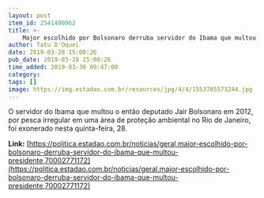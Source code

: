 ```yaml
---
layout: post
item_id: 2541400962
title: >-
    Major escolhido por Bolsonaro derruba servidor do Ibama que multou presidente
author: Tatu D'Oquei
date: 2019-03-28 15:00:26
pub_date: 2019-03-28 15:00:26
time_added: 2019-03-30 09:47:00
category: 
tags: []
image: https://img.estadao.com.br/resources/jpg/4/4/1553785573244.jpg
---
```


O servidor do Ibama que multou o então deputado Jair Bolsonaro em 2012, por pesca irregular em uma área de proteção ambiental no Rio de Janeiro, foi exonerado nesta quinta-feira, 28.

**Link:** [https://politica.estadao.com.br/noticias/geral,major-escolhido-por-bolsonaro-derruba-servidor-do-ibama-que-multou-presidente,70002771172](https://politica.estadao.com.br/noticias/geral,major-escolhido-por-bolsonaro-derruba-servidor-do-ibama-que-multou-presidente,70002771172)

